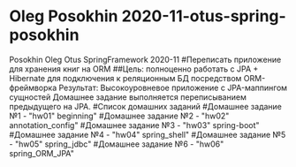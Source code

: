 # Oleg Posokhin 2020-11-otus-spring-posokhin
Posokhin Oleg Otus SpringFramework 2020-11
#Переписать приложение для хранения книг на ORM
##Цель: полноценно работать с JPA + Hibernate для подключения к реляционным БД посредством ORM-фреймворка
Результат: Высокоуровневое приложение с JPA-маппингом сущностей
Домашнее задание выполняется переписыванием предыдущего на JPA.
#Список домашних заданий
 #Домашнее задание №1 - "hw01" beginning"
 #Домашнее задание №2 - "hw02" annotation_config"
 #Домашнее задание №3 - "hw03" spring-boot"
 #Домашнее задание №4 - "hw04" spring_shell"
 #Домашнее задание №5 - "hw05" spring_jdbc"
 #Домашнее задание №6 - "hw06" spring_ORM_JPA"
